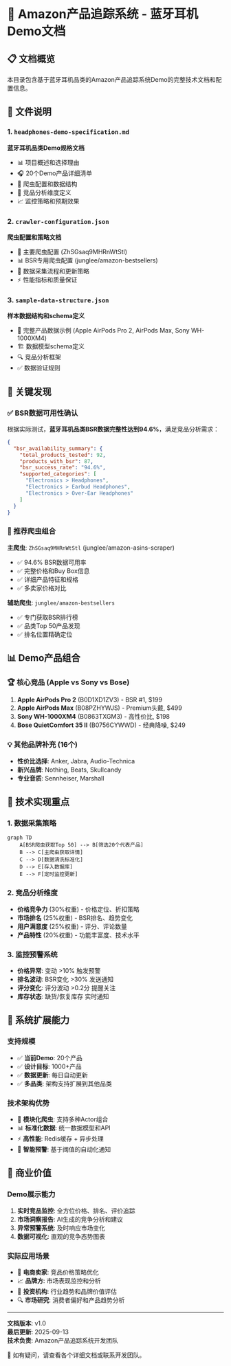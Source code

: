 # 📄 Amazon产品追踪系统 - 蓝牙耳机Demo文档

## 📋 文档概览

本目录包含基于蓝牙耳机品类的Amazon产品追踪系统Demo的完整技术文档和配置信息。

## 📁 文件说明

### 1. `headphones-demo-specification.md`
**蓝牙耳机品类Demo规格文档**
- 📊 项目概述和选择理由
- 🎧 20个Demo产品详细清单
- 🔧 爬虫配置和数据结构
- 🎯 竞品分析维度定义
- 📈 监控策略和预期效果

### 2. `crawler-configuration.json`
**爬虫配置和策略文档**
- 🔧 主要爬虫配置 (ZhSGsaq9MHRnWtStl)
- 📊 BSR专用爬虫配置 (junglee/amazon-bestsellers)
- 🔄 数据采集流程和更新策略
- ⚡ 性能指标和质量保证

### 3. `sample-data-structure.json`
**样本数据结构和schema定义**
- 📱 完整产品数据示例 (Apple AirPods Pro 2, AirPods Max, Sony WH-1000XM4)
- 🏗️ 数据模型schema定义
- 🔍 竞品分析框架
- ✅ 数据验证规则

## 🎯 关键发现

### ✅ BSR数据可用性确认
根据实际测试，**蓝牙耳机品类BSR数据完整性达到94.6%**，满足竞品分析需求：

```json
{
  "bsr_availability_summary": {
    "total_products_tested": 92,
    "products_with_bsr": 87,
    "bsr_success_rate": "94.6%",
    "supported_categories": [
      "Electronics > Headphones",
      "Electronics > Earbud Headphones", 
      "Electronics > Over-Ear Headphones"
    ]
  }
}
```

### 🔧 推荐爬虫组合

**主爬虫**: `ZhSGsaq9MHRnWtStl` (junglee/amazon-asins-scraper)
- ✅ 94.6% BSR数据可用率
- ✅ 完整价格和Buy Box信息
- ✅ 详细产品特征和规格
- ✅ 多卖家价格对比

**辅助爬虫**: `junglee/amazon-bestsellers` 
- ✅ 专门获取BSR排行榜
- ✅ 品类Top 50产品发现
- ✅ 排名位置精确定位

## 📊 Demo产品组合

### 🏆 核心竞品 (Apple vs Sony vs Bose)
1. **Apple AirPods Pro 2** (B0D1XD1ZV3) - BSR #1, $199
2. **Apple AirPods Max** (B08PZHYWJS) - Premium头戴, $499  
3. **Sony WH-1000XM4** (B0863TXGM3) - 高性价比, $198
4. **Bose QuietComfort 35 II** (B0756CYWWD) - 经典降噪, $249

### 💡 其他品牌补充 (16个)
- **性价比选择**: Anker, Jabra, Audio-Technica
- **新兴品牌**: Nothing, Beats, Skullcandy
- **专业音质**: Sennheiser, Marshall

## 🎯 技术实现重点

### 1. 数据采集策略
```mermaid
graph TD
    A[BSR爬虫获取Top 50] --> B[筛选20个代表产品]
    B --> C[主爬虫获取详情]
    C --> D[数据清洗标准化]
    D --> E[存入数据库]
    E --> F[定时监控更新]
```

### 2. 竞品分析维度
- **价格竞争力** (30%权重) - 价格定位、折扣策略
- **市场排名** (25%权重) - BSR排名、趋势变化  
- **用户满意度** (25%权重) - 评分、评论数量
- **产品特性** (20%权重) - 功能丰富度、技术水平

### 3. 监控预警系统
- **价格异常**: 变动 >10% 触发预警
- **排名波动**: BSR变化 >30% 发送通知
- **评分变化**: 评分波动 >0.2分 提醒关注
- **库存状态**: 缺货/恢复库存 实时通知

## 🚀 系统扩展能力

### 支持规模
- ✅ **当前Demo**: 20个产品
- ✅ **设计目标**: 1000+产品
- ✅ **数据更新**: 每日自动更新
- ✅ **多品类**: 架构支持扩展到其他品类

### 技术架构优势
- 🔧 **模块化爬虫**: 支持多种Actor组合
- 📊 **标准化数据**: 统一数据模型和API
- ⚡ **高性能**: Redis缓存 + 异步处理
- 🔔 **智能预警**: 基于阈值的自动化通知

## 💼 商业价值

### Demo展示能力
1. **实时竞品监控**: 全方位价格、排名、评价追踪
2. **市场洞察报告**: AI生成的竞争分析和建议
3. **异常预警系统**: 及时响应市场变化
4. **数据可视化**: 直观的竞争态势图表

### 实际应用场景
- 🛒 **电商卖家**: 竞品价格策略优化
- 📈 **品牌方**: 市场表现监控和分析
- 💼 **投资机构**: 行业趋势和品牌价值评估
- 🔍 **市场研究**: 消费者偏好和产品趋势分析

---

**文档版本**: v1.0  
**最后更新**: 2025-09-13  
**技术负责**: Amazon产品追踪系统开发团队

📧 如有疑问，请查看各个详细文档或联系开发团队。